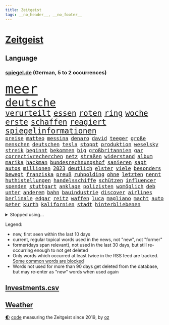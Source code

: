 ```yaml
---
title: Zeitgeist
tags: __no_header__, __no_footer__
---
```


# [Zeitgeist](https://oliz.io/zeitgeist/)

## Language

<h3><a href="https://www.spiegel.de" target="_blank">spiegel.de</a> (German, 5 to 2 occurrences)</h3>
<p style="font-family:monospace">
<span style="font-size:32pt"><a href="news_links.html#meer" class="current">meer</a></span>
<br>
<span style="font-size:25pt"><a href="news_links.html#deutsche" class="current">deutsche</a></span>
<br>
<span style="font-size:18pt"><a href="news_links.html#verurteilt" class="current">verurteilt</a></span>
<span style="font-size:18pt"><a href="news_links.html#essen" class="current">essen</a></span>
<span style="font-size:18pt"><a href="news_links.html#roten" class="current">roten</a></span>
<span style="font-size:18pt"><a href="news_links.html#ring" class="current">ring</a></span>
<span style="font-size:18pt"><a href="news_links.html#woche" class="current">woche</a></span>
<span style="font-size:18pt"><a href="news_links.html#erste" class="current">erste</a></span>
<span style="font-size:18pt"><a href="news_links.html#schaffen" class="current">schaffen</a></span>
<span style="font-size:18pt"><a href="news_links.html#reagiert" class="current">reagiert</a></span>
<span style="font-size:18pt"><a href="news_links.html#spiegelinformationen" class="current">spiegelinformationen</a></span>
<br>
<span style="font-size:12pt"><a href="news_links.html#preise" class="current">preise</a></span>
<span style="font-size:12pt"><a href="news_links.html#matteo" class="new">matteo</a></span>
<span style="font-size:12pt"><a href="news_links.html#messina" class="new">messina</a></span>
<span style="font-size:12pt"><a href="news_links.html#denaro" class="new">denaro</a></span>
<span style="font-size:12pt"><a href="news_links.html#david" class="current">david</a></span>
<span style="font-size:12pt"><a href="news_links.html#teeger" class="new">teeger</a></span>
<span style="font-size:12pt"><a href="news_links.html#große" class="current">große</a></span>
<span style="font-size:12pt"><a href="news_links.html#menschen" class="current">menschen</a></span>
<span style="font-size:12pt"><a href="news_links.html#deutschen" class="current">deutschen</a></span>
<span style="font-size:12pt"><a href="news_links.html#tesla" class="current">tesla</a></span>
<span style="font-size:12pt"><a href="news_links.html#stoppt" class="current">stoppt</a></span>
<span style="font-size:12pt"><a href="news_links.html#produktion" class="current">produktion</a></span>
<span style="font-size:12pt"><a href="news_links.html#weselsky" class="current">weselsky</a></span>
<span style="font-size:12pt"><a href="news_links.html#streik" class="current">streik</a></span>
<span style="font-size:12pt"><a href="news_links.html#beginnt" class="current">beginnt</a></span>
<span style="font-size:12pt"><a href="news_links.html#bekommen" class="current">bekommen</a></span>
<span style="font-size:12pt"><a href="news_links.html#big" class="current">big</a></span>
<span style="font-size:12pt"><a href="news_links.html#großbritannien" class="current">großbritannien</a></span>
<span style="font-size:12pt"><a href="news_links.html#gar" class="current">gar</a></span>
<span style="font-size:12pt"><a href="news_links.html#correctivrecherchen" class="new">correctivrecherchen</a></span>
<span style="font-size:12pt"><a href="news_links.html#netz" class="current">netz</a></span>
<span style="font-size:12pt"><a href="news_links.html#straßen" class="current">straßen</a></span>
<span style="font-size:12pt"><a href="news_links.html#widerstand" class="current">widerstand</a></span>
<span style="font-size:12pt"><a href="news_links.html#album" class="current">album</a></span>
<span style="font-size:12pt"><a href="news_links.html#marika" class="new">marika</a></span>
<span style="font-size:12pt"><a href="news_links.html#hackman" class="new">hackman</a></span>
<span style="font-size:12pt"><a href="news_links.html#bundesrechnungshof" class="new">bundesrechnungshof</a></span>
<span style="font-size:12pt"><a href="news_links.html#sanieren" class="current">sanieren</a></span>
<span style="font-size:12pt"><a href="news_links.html#sagt" class="current">sagt</a></span>
<span style="font-size:12pt"><a href="news_links.html#autos" class="current">autos</a></span>
<span style="font-size:12pt"><a href="news_links.html#millionen" class="current">millionen</a></span>
<span style="font-size:12pt"><a href="news_links.html#2023" class="current">2023</a></span>
<span style="font-size:12pt"><a href="news_links.html#deutlich" class="current">deutlich</a></span>
<span style="font-size:12pt"><a href="news_links.html#elster" class="new">elster</a></span>
<span style="font-size:12pt"><a href="news_links.html#viele" class="current">viele</a></span>
<span style="font-size:12pt"><a href="news_links.html#besonders" class="current">besonders</a></span>
<span style="font-size:12pt"><a href="news_links.html#bewegt" class="current">bewegt</a></span>
<span style="font-size:12pt"><a href="news_links.html#franziska" class="current">franziska</a></span>
<span style="font-size:12pt"><a href="news_links.html#preuß" class="current">preuß</a></span>
<span style="font-size:12pt"><a href="news_links.html#ruhpolding" class="current">ruhpolding</a></span>
<span style="font-size:12pt"><a href="news_links.html#ohne" class="current">ohne</a></span>
<span style="font-size:12pt"><a href="news_links.html#letzten" class="current">letzten</a></span>
<span style="font-size:12pt"><a href="news_links.html#nennt" class="current">nennt</a></span>
<span style="font-size:12pt"><a href="news_links.html#huthistellungen" class="new">huthistellungen</a></span>
<span style="font-size:12pt"><a href="news_links.html#handelsschiffe" class="current">handelsschiffe</a></span>
<span style="font-size:12pt"><a href="news_links.html#schützen" class="current">schützen</a></span>
<span style="font-size:12pt"><a href="news_links.html#influencer" class="current">influencer</a></span>
<span style="font-size:12pt"><a href="news_links.html#spenden" class="current">spenden</a></span>
<span style="font-size:12pt"><a href="news_links.html#stuttgart" class="current">stuttgart</a></span>
<span style="font-size:12pt"><a href="news_links.html#anklage" class="current">anklage</a></span>
<span style="font-size:12pt"><a href="news_links.html#polizisten" class="current">polizisten</a></span>
<span style="font-size:12pt"><a href="news_links.html#womöglich" class="current">womöglich</a></span>
<span style="font-size:12pt"><a href="news_links.html#deb" class="new">deb</a></span>
<span style="font-size:12pt"><a href="news_links.html#unter" class="current">unter</a></span>
<span style="font-size:12pt"><a href="news_links.html#anderem" class="current">anderem</a></span>
<span style="font-size:12pt"><a href="news_links.html#bahn" class="current">bahn</a></span>
<span style="font-size:12pt"><a href="news_links.html#bauindustrie" class="current">bauindustrie</a></span>
<span style="font-size:12pt"><a href="news_links.html#discover" class="new">discover</a></span>
<span style="font-size:12pt"><a href="news_links.html#airlines" class="current">airlines</a></span>
<span style="font-size:12pt"><a href="news_links.html#berlinale" class="current">berlinale</a></span>
<span style="font-size:12pt"><a href="news_links.html#edgar" class="current">edgar</a></span>
<span style="font-size:12pt"><a href="news_links.html#reitz" class="current">reitz</a></span>
<span style="font-size:12pt"><a href="news_links.html#waffen" class="current">waffen</a></span>
<span style="font-size:12pt"><a href="news_links.html#luca" class="new">luca</a></span>
<span style="font-size:12pt"><a href="news_links.html#magliano" class="new">magliano</a></span>
<span style="font-size:12pt"><a href="news_links.html#macht" class="current">macht</a></span>
<span style="font-size:12pt"><a href="news_links.html#auto" class="current">auto</a></span>
<span style="font-size:12pt"><a href="news_links.html#peter" class="current">peter</a></span>
<span style="font-size:12pt"><a href="news_links.html#kurth" class="new">kurth</a></span>
<span style="font-size:12pt"><a href="news_links.html#kalifornien" class="current">kalifornien</a></span>
<span style="font-size:12pt"><a href="news_links.html#stadt" class="current">stadt</a></span>
<span style="font-size:12pt"><a href="news_links.html#hinterbliebenen" class="new">hinterbliebenen</a></span>
</p>
<details>
<summary>Stopped using...</summary>
<p class="former" style="font-size:12pt">
jan(1178) schwarzen(1178) rasant(1177) brutale(1176) gerhard(1176) leverkusen(1176) mali(1176) prinz(1176) sieger(1176) behauptet(1175) besiegt(1175) esken(1175) gemeinde(1175) mainz(1175) saskia(1175) einzelne(1174) extreme(1174) gefährlichen(1174) hsv(1174) klima(1174) stars(1174) verhandelt(1174) benzin(1173) brücke(1173) erlassen(1173) tobt(1173) überlebte(1173) breitet(1172) carsten(1172) gehalt(1172) preisen(1172) sicherheitskräfte(1172) stärken(1172) widerspricht(1172) zahlung(1172) beschäftigten(1171) fehler(1171) senken(1171) tore(1171) vertrag(1171) kanzleramt(1170) klaren(1170) mütter(1170) welle(1170) wichtigste(1170) anspruch(1169) co₂(1169) europäer(1169) falsch(1169) jagd(1169) klein(1169) kämpfe(1169) präsidentschaftswahl(1169) rassistische(1169) unabhängigkeit(1169) verbietet(1169) verstehen(1169) walter(1169) diplomaten(1168) entlastet(1168) gefährden(1168) oberbürgermeister(1168) passt(1168) reißt(1168) schwedische(1168) standort(1168) tieren(1168) volker(1168) 70(1167) angeklagter(1167) angekommen(1167) drohungen(1167) englische(1167) erhielt(1167) gegangen(1167) ton(1167) untersuchungsausschuss(1167) debakel(1166) kräftig(1166) rand(1165) steuer(1165) produzieren(1164) radikale(1164) sprecher(1164) bilden(1163) erkenntnisse(1163) meiner(1163) unterschiedlich(1163) verlangen(1162) erneuten(1161) mörder(1161) schlimmste(1161) büro(1160) erkrankung(1160) 1000(1159) deals(1159) präsidentin(1159) schaffte(1159) sendung(1159) absage(1158) halb(1158) verursacht(1158) werbung(1158) begriff(1157) nah(1157) olympische(1157) vorgaben(1157) erfunden(1155) echten(1153) gekauft(1153) nachfrage(1153) aktivistin(1152) analysiert(1151) spitzenreiter(1151) erwachsene(1150) großem(1149) projekte(1149) auftreten(1148) aussehen(1148) reduzieren(1147) umgeht(1146) ökonomen(1146) bestmarke(1144) fußballwm(1144) entschuldigung(1143) fan(1143) enorme(1142) abstieg(1141) atomkraft(1141) informiert(1141) hilfen(1140) möglichkeiten(1140) dramatischen(1138) versorgung(1134) olympia(1131) tuchel(1130) identität(1129) geblieben(1125) annäherung(1123) ungewöhnlichen(1119) coronaimpfung(1099) festgesetzt(1082) zustimmen(1065) 95(1062) konfrontation(1061) estland(1046) happy(1006) mitverantwortlich(988) banken(976) unfälle(961) felix(939) drohende(933) kleidung(912) schrumpft(907) sichtbar(885) vegas(882) polnischen(879) technischen(876) kuriose(870) moderner(851) hoffenheim(847) zeitungsbericht(843) nachmittag(836) schränkt(815) schulden(814) demo(813) abschreckung(802) 41(790) hafenstadt(777) coaching(767) meta(758) außenministerium(755) zufall(748) schloss(745) windräder(733) soldat(716) neuwagen(712) sankt(712) zweites(710) überwachung(707) expremier(704) ergeben(693) dubiosen(659) stoff(653) eindrücke(650) messerangriff(649) lindners(638) gemeint(633) wiederaufbau(628) abgrund(623) arbeitslosigkeit(615) aufeinander(600) fragwürdige(592) hitze(590) zustände(585) ausgebaut(582) prinzessin(582) dürre(580) lösungen(579) kaiserslautern(577) bedrohte(572) cannabis(572) ausbauen(570) besseren(569) tierschützer(567) profi(557) grün(552) plädieren(548) geste(540) dramatische(534) usrepublikaner(530) ähnlichen(527) eingestürzt(513) gehirn(511) importiert(505) heidenheim(502) aufmerksam(499) studentin(498) bach(496) elefanten(496) 63(494) frühjahr(492) perfekt(492) peru(490) 05(486) banden(483) töne(483) zutritt(475) kontroverse(473) talkshow(472) rätseln(471) rassistischer(470) francisco(462) indiens(462) sechsten(462) stemmen(462) kollegin(460) begegnung(458) bröckelt(456) militärexperte(453) gerecht(450) stärkere(449) neymar(448) verwandelt(448) hit(441) zweifeln(440) gefangenen(432) rechtfertigt(429) traditionell(427) ernennt(426) chaotische(424) todesstrafe(423) aufsichtsrat(416) doping(416) befragung(415) ioc(415) böhmermann(407) palmer(407) tabu(407) häufigsten(405) ig(405) metall(405) unerlaubt(405) reißen(404) figuren(403) düster(401) finanzaufsicht(399) liberale(398) zehntausenden(398) zerschlagen(398) fenster(390) kommentiert(390) flogen(386) petersburg(386) bafin(384) youtuber(384) dunkelheit(379) wunderbare(376) totschlags(374) eroller(372) aufgelöst(367) änderung(367) dreier(366) gefälschten(366) udo(366) community(358) vorfälle(358) vorstand(356) meiste(355) plätze(354) solcher(354) denkbar(353) ussängerin(351) ansicht(350) gesundheitliche(350) geldgeber(348) wand(345) verleumdung(344) 23jähriger(341) bundeswirtschaftsminister(340) rauchen(340) entsprechende(331) heran(331) chatbot(330) wettlauf(330) messe(329) startups(329) event(328) juventus(325) verfügbar(325) jäger(322) lauf(322) späten(321) bildet(320) spezies(320) rechtsaußen(319) antike(318) bauarbeiten(317) usbürger(317) umdenken(316) marius(314) reiz(314) sondervermögen(314) bewertet(313) siedlung(313) bär(312) zutiefst(312) 1600(311) bemerkt(311) dicht(311) reisten(311) riskante(310) anpassen(306) menschliche(306) tourist(306) alonso(303) joggen(302) marina(302) 1998(300) gebäuden(300) müttern(300) gala(295) verteidigte(292) warb(292) rührt(289) 40jähriger(288) geschehen(286) milliardenschwere(286) laden(285) statistischen(285) rebellion(284) atomwaffen(283) verstärken(283) downing(278) parks(277) asylpolitik(275) festgelegt(275) parteichefin(273) fehde(272) sommerspielen(272) susanne(271) errichten(270) heimlich(269) angerichtet(268) erdöl(267) startete(267) verhinderte(267) behindern(266) greenwashing(265) involviert(265) produkt(265) prinzip(264) reuß(264) deutliches(262) modi(262) rückhalt(262) milliardengeschäft(261) 800(260) theorie(260) dringt(259) schadstoffe(259) begeisterung(258) referendum(256) stuft(256) zurückgetreten(256) gewusst(255) bekämpfung(252) innovationen(252) staatsbürger(251) westlicher(251) wette(251) amtsinhaber(250) fisch(247) ermutigt(246) gartenkolumne(245) spielten(245) ikone(244) festival(241) erstem(240) getrieben(239) 8000(237) sudan(236) populismus(235) haar(234) berühmtesten(231) spaniens(231) auffällig(230) kane(230) geldwäsche(229) look(229) miese(229) feinde(226) rechtskräftig(226) evakuierung(225) gegnern(225) regierungen(225) auswirken(224) pilot(224) stöhnen(224) dfbauswahl(223) hamm(222) iphones(222) unogeneralsekretär(222) nachbesserungen(221) prognostiziert(221) untergebracht(221) kolonialismus(220) rekrutieren(220) terrorismus(220) trümmer(220) schimpfen(219) dämpfer(218) erregt(218) frankfurts(217) protestierten(217) schulleiter(216) serge(216) blamiert(215) bundeshaushalt(215) massen(215) vi(215) brutalen(214) alben(212) lustige(211) thyssenkrupp(210) absurd(208) dietmar(208) befürchtete(207) beitragen(207) mangelnder(207) motor(207) abgenommen(206) abschlusserklärung(206) süddeutschland(205) gelben(202) kalter(202) würdigung(201) unterschätzen(200) falschaussage(199) verbandschef(199) 1973(196) demokratiebewegung(196) gelaufen(196) falsches(195) balkon(194) potenziell(194) verhör(194) abschrecken(193) schlechteste(191) versäumnisse(190) erwärmung(189) ausprobiert(187) einbringen(186) entsorgt(186) selben(186) rechtsruck(185) reparaturen(185) begründete(183) südukraine(183) amira(182) milliardenschweren(182) wetterbedingungen(182) bartsch(179) populist(178) vergessene(178) beworben(176) rolling(176) stones(176) fleck(174) homophobe(174) posthum(174) dortigen(173) internetkonzern(173) xiii(173) beschloss(172) militäroperation(172) unglücks(172) feindbild(171) report(171) essener(170) verbinden(170) architekten(169) enger(169) verteuern(169) freizeit(168) neubrandenburg(168) o2(168) schlimmer(167) geschlossene(166) lichtblick(166) begriffe(165) erderwärmung(165) zwischenstopp(165) becken(164) bundesligasaison(163) decke(162) zutaten(162) afderfolg(161) kooperiert(161) schärfsten(161) unilever(160) brandenburgs(159) 7000(158) metas(158) arbeitslosen(157) jenaer(157) reichsbürgergruppe(157) abgelaufen(156) julia(156) kürzung(155) schneidet(155) albert(153) drohender(153) unterhalt(153) gerichtsverfahren(152) ausschuss(151) juristin(151) cdugeneralsekretär(150) schönste(150) gerichtsmediziner(149) kultusminister(149) realistisch(149) unsicherheit(148) lindenberg(147) runden(147) sinnlos(146) costa(144) erahnen(144) thailändischen(143) ussenatoren(143) stahlhersteller(141) margot(140) boykott(139) kollidieren(139) morawiecki(139) anlage(138) chipfabriken(138) kanzlerpartei(138) sozialleistungen(138) zusätzlichen(138) kunde(137) spanierin(137) wahlkreis(137) innere(136) abzusetzen(135) beispiellose(135) betrachtet(135) frauenrechte(135) intensiver(135) patientin(135) cannabislegalisierung(133) hardliner(133) sicherheitsrat(133) anzeige(132) samstagabend(132) iocpräsident(131) meryl(131) offshorewindparks(131) sozial(131) streep(131) reutlingen(129) wirbel(129) kleinstadt(128) tickt(128) elversberg(127) regelrechten(127) einzelkritik(126) kandidiert(125) achtung(124) elfmeterschießen(124) erpressung(124) models(123) negative(123) xabi(122) unterkunft(121) fraktion(120) geladen(120) karlsruher(120) kräften(120) beweist(119) israeli(119) karrierecoach(119) saudiarabiens(119) 82(117) kriegsführung(117) raketenabwehrsystem(117) sportlerinnen(116) trittin(116) hauptdarsteller(115) year(115) jugendorganisation(114) bayer(113) british(113) ködern(113) lenkte(113) tabellenspitze(113) geist(112) medaillen(112) probiert(112) unheilbar(112) abgestellt(111) usbotschaft(111) eiffelturm(110) hassbotschaften(110) trennungskinder(109) umgesetzt(109) v(109) bedrohungslage(108) hermoso(108) jenni(108) nadia(108) rubiales(108) mtv(107) abgehängt(106) bahnhöfen(106) fsv(105) herein(105) weltbesten(105) wmtriumph(105) libyen(104) sendungen(104) hofften(103) lachs(103) lass(103) rettungsweste(103) seltenes(103) chemnitz(102) finanzspritze(102) morgenstunden(102) umfragetief(102) weitet(102) probe(101) fernseher(100) armenien(99) aserbaidschan(99) größtes(99) kanal(99) simple(99) stadtrat(99) dreistelliger(98) moderiert(98) pocher(98) schütze(98) klimagipfel(97) lebensräume(97) bundestagsfraktion(96) grünem(95) kontrolleure(95) milliardenhilfen(95) sanften(95) scherz(95) 1994(94) evangelista(94) milliardenhöhe(94) vergehen(94) wehrte(94) 34jährige(93) peinliche(93) rechtspopulismus(93) steuererhöhungen(93) ai(92) finanzmärkten(92) bewusstsein(91) efuels(91) kräftiger(91) sekunde(91) zugverkehr(91) aggression(90) barrymore(90) drew(90) estlands(90) hagelkörner(90) kallas(90) landesverrats(90) metronom(90) pedelecs(90) plenarsaal(90) population(90) skulpturen(90) wiederzusehen(90) bundesvorstand(89) gefolgt(89) oppositionspolitiker(89) time(89) tragisch(89) gemüse(88) unsinn(88) verschüttete(88) biologe(87) milieu(87) putzen(87) trage(87) tüfteln(87) verfügen(87) 2400(86) abbas(86) anonym(86) beschuldigt(86) entzug(86) lebensraum(86) notaufnahmen(86) schiffsbesatzung(86) sibirien(86) religion(85) tiktoker(85) gemachten(84) leaks(84) schlusslicht(84) verkehrsregeln(84) affären(83) blätter(83) extinction(83) schulnoten(83) störgeräusche(83) ultrarechten(83) untermauert(83) danzig(82) sanierungspflicht(82) trucker(82) archäologische(81) besprüht(81) mateusz(81) rechtfertigen(81) stocken(81) verfeindeten(81) beobachtung(80) grundlegende(80) krisenzeiten(80) luftfahrt(80) vorgeschichte(80) entbrannt(79) granate(79) göppingen(79) herfried(79) love(79) münkler(79) zeitlupe(79) ausrutscher(78) brightline(78) fallende(78) gravierenden(78) hochgeschwindigkeitszug(78) mehrkosten(78) shutdown(78) sieges(78) taxi(78) zusammengestoßen(78) arbeite(77) barriere(77) einjährigen(77) ernüchtert(77) geschlossenheit(77) neuner(77) tsg(77) werbespot(77) überlastete(77) 2035(76) lafontaine(76) muslimisches(76) oskar(76) schau(76) sportevent(76) index(75) separatisten(75) ungleich(75) airways(74) bauvorhaben(74) beiseite(74) clinch(74) diagnostiziert(74) euebene(74) gespür(74) schwerfällt(74) überstimmt(74) bestechung(73) dauerhafter(73) geschäftspraktiken(73) herausholen(73) härteren(73) seitenlinie(73) vertrauensverlust(73) absichtliche(72) achtsamkeitstrend(72) bevorzugt(72) continental(72) fahrplan(72) gewerkschafter(72) glitzern(72) instrument(72) kneipe(72) milliardenmarkt(72) pub(72) schweiger(72) sprengen(72) til(72) unerwünschte(72) uniklinik(72) zugteilung(72) livtour(71) reus(71) ungerecht(71) unprofessionell(71) vermittlung(71) warme(71) ehrlich(70) eindeutiges(70) handelsblatt(70) kollateralschäden(70) physiker(70) riskanter(70) seenotretter(70) spitzenspiel(70) stammenden(70) versuche(70) atomen(69) bucks(69) hinterzogen(69) maskenmillionärin(69) plastiktüten(69) wagenknechtpartei(69) zurückgezogen(69) abgelöst(68) bahnhöfe(68) immobilienriesen(68) innenpolitiker(68) präparierten(68) rekorden(68) thielemann(68) versteigerung(68) anrufen(67) elektronen(67) eumitgliedstaaten(67) ferenc(67) krausz(67) modehändler(67) physiknobelpreis(67) verhaltensregeln(67) überfällig(67) abschottung(66) cduspitzenpolitiker(66) molly(66) sonderbeauftragter(66) cuxhaven(65) ftx(65) kryptobörse(65) schuf(65) schönes(65) tankstellen(65) unparteiischen(65) worüber(65) übertragene(65) bewilligung(64) effenbergbank(64) erfindung(64) financial(64) friedensnobelpreis(64) katapultiert(64) köstliche(64) mohammadi(64) narges(64) neunmal(64) parteigründung(64) streuen(64) ungeklärten(64) unterstützten(64) weltgesundheitsorganisation(64) ölpreis(64) audio(63) aufrechterhalten(63) ausgebeutet(63) eueinigung(63) wilde(63) außenwelt(62) events(62) geborene(62) hakt(62) kracht(62) laufe(62) naher(62) schick(62) anhaltenden(61) born(61) erodiert(61) flüchtlingsheim(61) mobilisiert(61) opec(61) 175(60) bezirk(60) ortschaften(60) unfallverursacher(60) 1990(59) getauscht(59) kinderbuchautorin(59) normale(59) volleyball(59) auswärtsspiel(58) büchern(58) flughafens(58) hamaskämpfern(58) hetzjagd(58) iron(58) kalorien(58) olympisches(58) trauergemeinde(58) vertrieben(58) bundespräsidenten(57) enttäuschte(57) kinderbücher(57) drängendsten(56) gewähren(56) grenzübergänge(56) orange(56) sähen(56) vernichten(56) vorläufige(56) einfachen(55) gal(55) kmk(55) prostatakrebs(55) rechtsnationale(55) spiegelredakteurin(55) vorwarnung(55) währungsfonds(55) aufreger(54) bekomme(54) designierte(54) dome(54) extremistischen(54) israelhamasnews(54) neonazis(54) schikane(54) tanz(54) windstrom(54) eigenschaften(53) gekippt(53) terrorattacke(53) attentats(52) einstimmigen(52) gedeiht(52) hamaskämpfer(52) lig(52) länderchefs(52) play(52) spiegelbericht(52) süper(52) eingeweiht(51) oftmals(51) sobald(51) 25000(50) antiisraelproteste(50) liebäugelt(50) linkenikone(50) santos(50) weltkriegs(50) 39jähriger(49) derby(49) jahrtausende(49) ungeschoren(49) überaus(49) bsw(48) installiert(48) monatelanger(48) verschweigt(48) warnstreik(48) arielle(47) bereut(47) psychotherapeutin(47) sagaftra(47) abzuschaffen(46) bonus(46) cop(46) erschließen(46) hagelte(46) karim(46) kobi(46) krisenstimmung(46) option(46) rohstoffreiche(46) tunneln(46) verblüfft(46) versperrt(46) adam(45) furchtbar(45) tool(45) wiederholte(45) begibt(44) deko(44) einschreiten(44) gebraucht(44) großprojekte(44) israeldebatte(44) koalitionsstreit(44) neureuther(44) wundern(44) antisemitismusdebatte(43) katholischer(43) schweben(43) soldatin(43) haftbar(42) intensiviert(42) korrekt(42) mandanten(42) nordrheinwestfälischen(42) südlichen(42) uskampfjets(42) 44jähriger(41) bagdad(41) basisinitiative(41) bettina(41) gelbem(41) mangelt(41) resolution(41) schottlands(41) sportschau(41) staatssekretärin(41) wirtz(41) altersgruppe(40) beyoncé(40) bochumer(40) düpiert(40) feststehen(40) gegründeten(40) modewelt(40) schade(40) engagieren(39) hut(39) musikszene(39) neurowissenschaftler(39) pazifikstaat(39) asterix(38) bewirkt(38) dschabalia(38) innen(38) interpretation(38) useliteuni(38) bewertung(37) maggie(37) reiseziele(37) rohstoffe(37) schutt(37) siedler(37) bergwerk(36) comics(36) koalitionspartnern(36) pokalpleite(36) selbstwahrnehmung(36) usuniversitäten(36) wohlhabende(36) ampelpartner(35) artikel(35) ausreise(35) instanz(35) starr(35) umgekehrter(35) abenteuern(34) systemwechsel(34) zehnt(34) bestechender(33) erspart(33) geiselnahme(33) gruselig(33) mäuse(33) dosis(32) meme(32) spielers(32) verhält(32) abgebrannte(31) adams(31) akzeptabel(31) ausgedünnt(31) exkollege(31) komödien(31) schnitzer(31) chats(30) jobabbau(30) kassieren(30) zurückholen(30) getrunken(29) produzierenden(29) anteilseigner(28) gebrauchte(28) halsschutzes(28) lokführern(28) todesschützen(28) unfalltod(28) usmagazin(28) spielereihe(27) verfassungsfeindlichen(27) wertvollsten(27) 40jährigen(26) drogenkonsum(26) fremdgehens(26) geliebt(26) israeldemonstration(26) lambrecht(26) mehrfachen(26) notfallfahrplan(26) präsidentschaftskandidatur(26) rauchbomben(26) redebedarf(26) spezialeinsatzkommando(26) spoiler(26) stumm(26) wolke(26) zutage(26) gängige(25) katalanischen(25) managern(25) nigerianische(25) seemann(25) austauschschüler(24) bologna(24) disneykonzern(24) illusion(24) immobilienimperium(24) jener(24) unzuverlässig(24) vollzieht(24) wahnsinn(24) ausfliegen(23) ausgetreten(23) hintertür(23) nachtragshaushalt(23) royalen(23) zermatt(23) beschämend(22) dschungel(22) gerichtsprozessen(22) geschenkideen(22) halbnackten(22) klimaerwärmung(22) polnischukrainischen(22) rechtsextremistische(22) schulbus(22) staatsstreich(22) worklifebalance(22) ausgespielt(21) milliardenloch(21) pechvogel(21) abzuschieben(20) gesinnung(20) küchen(20) lachse(20) ryan(20) verstärker(20) ziviler(20) dame(19) dokuserie(19) erliegt(19) fantastisch(19) gravierender(19) innenstädte(19) tonband(19) vereinigte(19) angelegten(18) dirigieren(18) exnationaltorwart(18) kreisen(18) pompösen(18) spediteure(18) verfassungsurteil(18) krisenmodus(17) lokalen(17) regenwald(17) sammler(17) trümmerteile(17) unfreiwillig(17) verbindliche(17) verläuft(17) arbeitgeberpräsident(16) dulger(16) faulheit(16) mister(16) neutrale(16) synthetische(16) damaligen(15) erbt(15) haushaltschaos(15) hustet(15) robbie(15) sprangen(15) tücher(15) verhandlungslösung(15) wagens(15) övp(15) atomare(14) elbphilharmonie(14) geert(14) versteigern(14) wachstumschancengesetz(14) wilders(14) alarmsignal(13) ampelhaushalt(13) argentinischen(13) haushaltsdrama(13) leise(13) statistisches(13) verstorbener(13) werbeaufsicht(13) bellevue(12) europäisches(12) gefüllte(12) jaber(12) lichterfest(12) physik(12) tausender(12) altersgruppen(11) packte(11) pentagon(11)
</p>
</details>
<p>Legend:
<ul>
<li><span class="new">new</span>, first seen within the last 10 days</li>
<li><span class="current">current</span>, regular topical words used in the news, not "new", not "former"</li>
<li><span class="former">former(days span relevant)</span>, not used in the last 30 days, but still re-occurring enough to not get deleted</li>
<li>Only words which occurred at least twice in the RSS feed are tracked. <a href="language/filters.py">Some common words are blocked</a></li>
<li>Words not used for more than 90 days get deleted from the database, but may re-enter as "new" words when used again</li>
</ul>
</p>

## [Investments](investments.html)[.csv](investments.csv)

## [Weather](weather.html)

<footer>
<a href="javascript:toggleTheme()" class="nav">🌓</a>
<a href="https://github.com/ooz/zeitgeist">code</a> measuring the Zeitgeist since 2019, by <a href="https://oliz.io">oz</a>
</footer>
